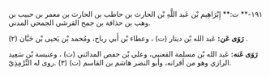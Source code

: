 ١٩١-** ت:** إِبْرَاهِيم بْن عَبد اللَّهِ بْن الحارث بن حاطب بن الحارث بن معمر بن حبيب بن وهب بن حذافة بن جمح القرشي الجمحي المدني.

**رَوَى عَن:** عَبد الله بْن دينار (ت) ، وعطاء بْن أَبي رباح، ومُحمد بْن يَحيى بْن حَبَّان (٢) .

**رَوَى عَنه:** عَبد الله بْن مسلمة القعنبي، وعلي بْن حفص المدائني (ت) ، وعنبسة بْن سَعِيد الرازي وهو من أقرانه، وأبو النضر هاشم بن القاسم (ت) (٣) .روى له التِّرْمِذِيّ.